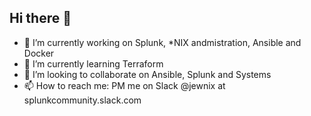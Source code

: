 ## Hi there 👋


- 🔭 I’m currently working on Splunk, *NIX andmistration, Ansible and Docker
- 🌱 I’m currently learning Terraform
- 👯 I’m looking to collaborate on Ansible, Splunk and Systems
- 📫 How to reach me: PM me on Slack @jewnix at splunkcommunity.slack.com

